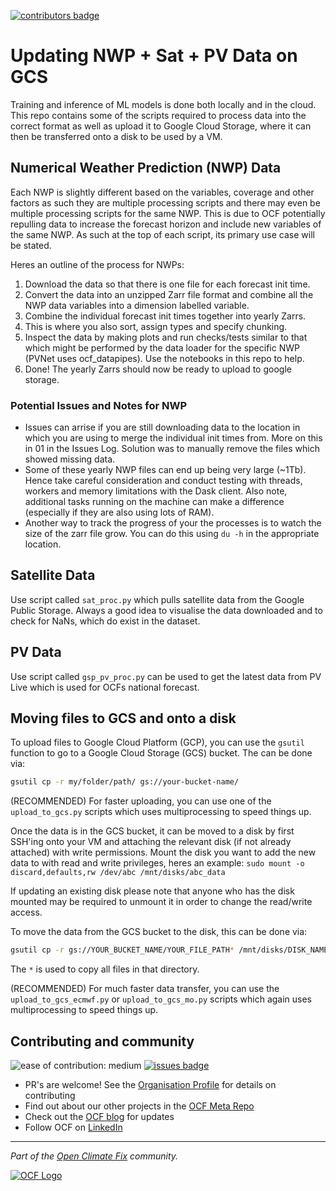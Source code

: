 [![contributors badge](https://img.shields.io/github/contributors/openclimatefix/ocf-template?color=FFFFFF)](https://github.com/openclimatefix/ocf-template/graphs/contributors)

# Updating NWP + Sat + PV Data on GCS

Training and inference of ML models is done both locally and in the cloud. This repo contains some of the scripts required to process data into the correct format as well as upload it to Google Cloud Storage, where it can then be transferred onto a disk to be used by a VM.

## Numerical Weather Prediction (NWP) Data

Each NWP is slightly different based on the variables, coverage and other factors as such they are multiple processing scripts and there may even be multiple processing scripts for the same NWP. This is due to OCF potentially repulling data to increase the forecast horizon and include new variables of the same NWP. As such at the top of each script, its primary use case will be stated.

Heres an outline of the process for NWPs:

1. Download the data so that there is one file for each forecast init time.
2. Convert the data into an unzipped Zarr file format and combine all the NWP data variables into a dimension labelled variable.
3. Combine the individual forecast init times together into yearly Zarrs.
4. This is where you also sort, assign types and specify chunking.
5. Inspect the data by making plots and run checks/tests similar to that which might be performed by the data loader for the specific NWP (PVNet uses ocf_datapipes). Use the notebooks in this repo to help.
6. Done! The yearly Zarrs should now be ready to upload to google storage.

### Potential Issues and Notes for NWP

- Issues can arrise if you are still downloading data to the location in which you are using to merge the individual init times from. More on this in 01 in the Issues Log. Solution was to manually remove the files which showed missing data.
- Some of these yearly NWP files can end up being very large (~1Tb). Hence take careful consideration and conduct testing with threads, workers and memory limitations with the Dask client. Also note, additional tasks running on the machine can make a difference (especially if they are also using lots of RAM).
- Another way to track the progress of your the processes is to watch the size of the zarr file grow. You can do this using `du -h` in the appropriate location.

## Satellite Data

Use script called `sat_proc.py` which pulls satellite data from the Google Public Storage. Always a good idea to visualise the data downloaded and to check for NaNs, which do exist in the dataset.

## PV Data

Use script called `gsp_pv_proc.py` can be used to get the latest data from PV Live which is used for OCFs national forecast.

## Moving files to GCS and onto a disk

To upload files to Google Cloud Platform (GCP), you can use the `gsutil` function to go to a Google Cloud Storage (GCS) bucket. The can be done via:

```bash
gsutil cp -r my/folder/path/ gs://your-bucket-name/
```

(RECOMMENDED) For faster uploading, you can use one of the `upload_to_gcs.py` scripts which uses multiprocessing to speed things up.

Once the data is in the GCS bucket, it can be moved to a disk by first SSH'ing onto your VM and attaching the relevant disk (if not already attached) with write permissions. Mount the disk you want to add the new data to with read and write privileges, heres an example:
`sudo mount -o discard,defaults,rw /dev/abc /mnt/disks/abc_data`

If updating an existing disk please note that anyone who has the disk mounted may be required to unmount it in order to change the read/write access.

To move the data from the GCS bucket to the disk, this can be done via:

```bash
gsutil cp -r gs://YOUR_BUCKET_NAME/YOUR_FILE_PATH* /mnt/disks/DISK_NAME/folder
```

The `*` is used to copy all files in that directory.

(RECOMMENDED) For much faster data transfer, you can use the `upload_to_gcs_ecmwf.py` or `upload_to_gcs_mo.py` scripts which again uses multiprocessing to speed things up.


## Contributing and community

![ease of contribution: medium](https://img.shields.io/badge/ease%20of%20contribution:%20medium-f4900c)
[![issues badge](https://img.shields.io/github/issues/openclimatefix/ocf-template?color=FFAC5F)](https://github.com/openclimatefix/ocf-template/issues?q=is%3Aissue+is%3Aopen+sort%3Aupdated-desc)

- PR's are welcome! See the [Organisation Profile](https://github.com/openclimatefix) for details on contributing
- Find out about our other projects in the [OCF Meta Repo](https://github.com/openclimatefix/ocf-meta-repo)
- Check out the [OCF blog](https://openclimatefix.org/blog) for updates
- Follow OCF on [LinkedIn](https://uk.linkedin.com/company/open-climate-fix)

---

*Part of the [Open Climate Fix](https://github.com/orgs/openclimatefix/people) community.*

[![OCF Logo](https://cdn.prod.website-files.com/62d92550f6774db58d441cca/6324a2038936ecda71599a8b_OCF_Logo_black_trans.png)](https://openclimatefix.org)
